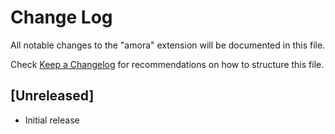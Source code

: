 # Change Log

All notable changes to the "amora" extension will be documented in this file.

Check [Keep a Changelog](http://keepachangelog.com/) for recommendations on how to structure this file.

## [Unreleased]

- Initial release
